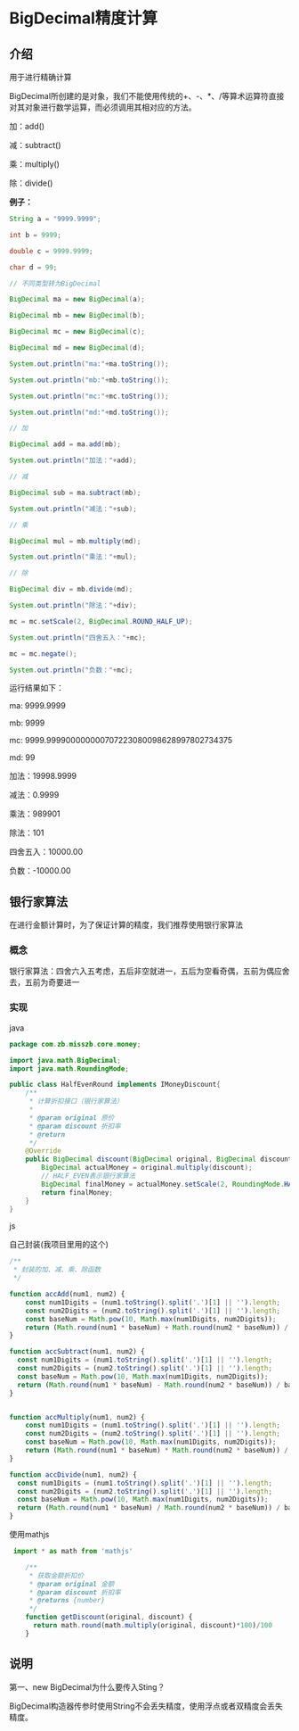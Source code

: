 # BigDecimal精度计算

## 介绍

用于进行精确计算

BigDecimal所创建的是对象，我们不能使用传统的+、-、*、/等算术运算符直接对其对象进行数学运算，而必须调用其相对应的方法。

加：add()

减：subtract()

乘：multiply()  

除：divide()

**例子：**

```java
String a = "9999.9999";

int b = 9999;

double c = 9999.9999;

char d = 99;

// 不同类型转为BigDecimal

BigDecimal ma = new BigDecimal(a);

BigDecimal mb = new BigDecimal(b);

BigDecimal mc = new BigDecimal(c);

BigDecimal md = new BigDecimal(d);

System.out.println("ma:"+ma.toString());

System.out.println("mb:"+mb.toString());

System.out.println("mc:"+mc.toString());

System.out.println("md:"+md.toString());

// 加

BigDecimal add = ma.add(mb);

System.out.println("加法："+add);

// 减

BigDecimal sub = ma.subtract(mb);

System.out.println("减法："+sub);

// 乘 

BigDecimal mul = mb.multiply(md);

System.out.println("乘法："+mul);

// 除

BigDecimal div = mb.divide(md);

System.out.println("除法："+div);

mc = mc.setScale(2, BigDecimal.ROUND_HALF_UP);

System.out.println("四舍五入："+mc);

mc = mc.negate();

System.out.println("负数："+mc);

```


运行结果如下：

ma: 9999.9999

mb: 9999

mc: 9999.999900000000707223080098628997802734375

md: 99

加法：19998.9999

减法：0.9999

乘法：989901

除法：101

四舍五入：10000.00

负数：-10000.00

## 银行家算法

在进行金额计算时，为了保证计算的精度，我们推荐使用银行家算法

### 概念

银行家算法：四舍六入五考虑，五后非空就进一，五后为空看奇偶，五前为偶应舍去，五前为奇要进一

### 实现

java

```java
package com.zb.misszb.core.money;

import java.math.BigDecimal;
import java.math.RoundingMode;

public class HalfEvenRound implements IMoneyDiscount{
    /**
     * 计算折扣接口（银行家算法）
     *
     * @param original 原价
     * @param discount 折扣率
     * @return
     */
    @Override
    public BigDecimal discount(BigDecimal original, BigDecimal discount) {
        BigDecimal actualMoney = original.multiply(discount);
        // HALF_EVEN表示银行家算法
        BigDecimal finalMoney = actualMoney.setScale(2, RoundingMode.HALF_EVEN);
        return finalMoney;
    }
}

```

js

自己封装(我项目里用的这个)

```js
/**
 * 封装的加、减、乘、除函数
 */

function accAdd(num1, num2) {
    const num1Digits = (num1.toString().split('.')[1] || '').length;
    const num2Digits = (num2.toString().split('.')[1] || '').length;
    const baseNum = Math.pow(10, Math.max(num1Digits, num2Digits));
    return (Math.round(num1 * baseNum) + Math.round(num2 * baseNum)) / baseNum;
}

function accSubtract(num1, num2) {
  const num1Digits = (num1.toString().split('.')[1] || '').length;
  const num2Digits = (num2.toString().split('.')[1] || '').length;
  const baseNum = Math.pow(10, Math.max(num1Digits, num2Digits));
  return (Math.round(num1 * baseNum) - Math.round(num2 * baseNum)) / baseNum;
}


function accMultiply(num1, num2) {
    const num1Digits = (num1.toString().split('.')[1] || '').length;
    const num2Digits = (num2.toString().split('.')[1] || '').length;
    const baseNum = Math.pow(10, Math.max(num1Digits, num2Digits));
    return (Math.round(num1 * baseNum) * Math.round(num2 * baseNum)) / baseNum / baseNum;
}

function accDivide(num1, num2) {
  const num1Digits = (num1.toString().split('.')[1] || '').length;
  const num2Digits = (num2.toString().split('.')[1] || '').length;
  const baseNum = Math.pow(10, Math.max(num1Digits, num2Digits));
  return (Math.round(num1 * baseNum) / Math.round(num2 * baseNum)) / baseNum / baseNum;
}

```

使用mathjs

```js
 import * as math from 'mathjs'

    /**
     * 获取金额折扣价
     * @param original 金额
     * @param discount 折扣率
     * @returns {number}
     */
    function getDiscount(original, discount) {
      return math.round(math.multiply(original, discount)*100)/100
    }
```

## 说明

第一、new BigDecimal为什么要传入Sting？

BigDecimal构造器传参时使用String不会丢失精度，使用浮点或者双精度会丢失精度。
